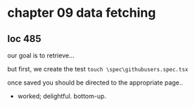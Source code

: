 

# chapter 09 data fetching

## loc 485 

our goal is to retrieve...


but first, we create the test ```touch \spec\githubusers.spec.tsx```

once saved you should be directed to the appropriate page..
 - worked; delightful. bottom-up.